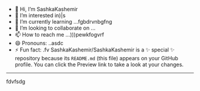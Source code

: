 - 👋 Hi, I’m SashkaKashemir
- 👀 I’m interested in)|s
- 🌱 I’m currently learning ...fgbdrvnbgfng
- 💞️ I’m looking to collaborate on ...
- 📫 How to reach me ...)))pewkfogvrf
- 😄 Pronouns: ..asdc
- ⚡ Fun fact: .fv
SashkaKashemir/SashkaKashemir is a ✨ special ✨ repository because its `README.md` (this file) appears on your GitHub profile.
You can click the Preview link to take a look at your changes.
---
fdvfsdg
